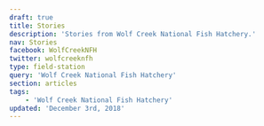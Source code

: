 ```yaml
---
draft: true
title: Stories
description: 'Stories from Wolf Creek National Fish Hatchery.'
nav: Stories
facebook: WolfCreekNFH
twitter: wolfcreeknfh
type: field-station
query: 'Wolf Creek National Fish Hatchery'
section: articles
tags:
    - 'Wolf Creek National Fish Hatchery'
updated: 'December 3rd, 2018'
---
```

